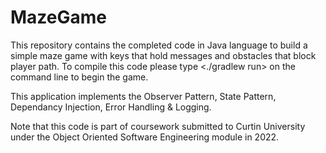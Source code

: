 # MazeGame
This repository contains the completed code in Java language to build a simple maze game with keys that hold messages and obstacles that block player path. To compile this code please type <./gradlew run> on the command line to begin the game.

This application implements the Observer Pattern, State Pattern, Dependancy Injection, Error Handling & Logging.

Note that this code is part of coursework submitted to Curtin University under the Object Oriented Software Engineering module in 2022.
